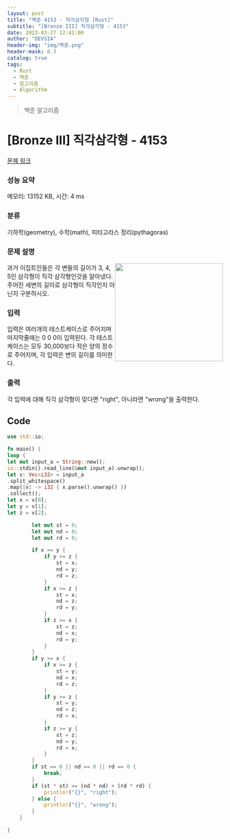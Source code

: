 ```yaml
---
layout: post
title: "백준 4153 - 직각삼각형 [Rust]"
subtitle: "[Bronze III] 직각삼각형 - 4153"
date: 2023-03-27 12:41:00
author: "DEVSIA"
header-img: "img/백준.png"
header-mask: 0.3
catalog: true
tags:
  - Rust
  - 백준
  - 알고리즘
  - Algorithm
---
```


> 백준 알고리즘

# [Bronze III] 직각삼각형 - 4153

[문제 링크](https://www.acmicpc.net/problem/4153)

### 성능 요약

메모리: 13152 KB, 시간: 4 ms

### 분류

기하학(geometry), 수학(math), 피타고라스 정리(pythagoras)

### 문제 설명

<p><img alt="" src="https://www.acmicpc.net/upload/images3/rope-triangle.gif" style="float:right; height:229px; width:252px"> 과거 이집트인들은 각 변들의 길이가 3, 4, 5인 삼각형이 직각 삼각형인것을 알아냈다. 주어진 세변의 길이로 삼각형이 직각인지 아닌지 구분하시오.</p>

### 입력

 <p>
	입력은 여러개의 테스트케이스로 주어지며 마지막줄에는 0 0 0이 입력된다. 각 테스트케이스는 모두 30,000보다 작은 양의 정수로 주어지며, 각 입력은 변의 길이를 의미한다.
</p>

### 출력

 <p>각 입력에 대해 직각 삼각형이 맞다면 "right", 아니라면 "wrong"을 출력한다.</p>

## Code

```rs
use std::io;

fn main() {
loop {
let mut input_a = String::new();
io::stdin().read_line(&mut input_a).unwrap();
let v: Vec<i32> = input_a
.split_whitespace()
.map(|x| -> i32 { x.parse().unwrap() })
.collect();
let x = v[0];
let y = v[1];
let z = v[2];

        let mut st = 0;
        let mut nd = 0;
        let mut rd = 0;

        if x >= y {
            if y >= z {
                st = x;
                nd = y;
                rd = z;
            }
            if x >= z {
                st = x;
                nd = z;
                rd = y;
            }
            if z >= x {
                st = z;
                nd = x;
                rd = y;
            }
        }
        if y >= x {
            if x >= z {
                st = y;
                nd = x;
                rd = z;
            }
            if y >= z {
                st = y;
                nd = z;
                rd = x;
            }
            if z >= y {
                st = z;
                nd = y;
                rd = x;
            }
        }
        if st == 0 || nd == 0 || rd == 0 {
            break;
        }
        if (st * st) == (nd * nd) + (rd * rd) {
            println!("{}", "right");
        } else {
            println!("{}", "wrong");
        }
    }

}

```
